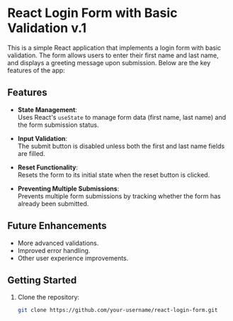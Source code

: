 # React Login Form with Basic Validation v.1

This is a simple React application that implements a login form with basic validation. The form allows users to enter their first name and last name, and displays a greeting message upon submission. Below are the key features of the app:

## Features

- **State Management**:  
  Uses React's `useState` to manage form data (first name, last name) and the form submission status.

- **Input Validation**:  
  The submit button is disabled unless both the first and last name fields are filled.

- **Reset Functionality**:  
  Resets the form to its initial state when the reset button is clicked.

- **Preventing Multiple Submissions**:  
  Prevents multiple form submissions by tracking whether the form has already been submitted.

## Future Enhancements

- More advanced validations.
- Improved error handling.
- Other user experience improvements.

## Getting Started

1. Clone the repository:
   ```bash
   git clone https://github.com/your-username/react-login-form.git
